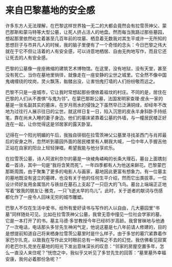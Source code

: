 # 来自巴黎墓地的安全感

许多东方人无法理解，在巴黎这样世界独一无二的大都会竟然会有拉雪茨神父、蒙巴那斯和蒙马特等大型公墓，让死人挤占活人的地盘。然而每当我路过那些墓园，想起那里依然屹立着甚至几百年前的坟墓、栖息着无数我对其生平或许一无所知的思想巨子与市井凡人的时候，我的脑子里便有了一个奇怪的念头：今日巴黎之伟大就在于它不但让活着的人有安全感，可以诗意地栖居、自由无拘地写作，而且它还让死去的人有安全感。 

巴黎的公墓像一座座微缩的建筑艺术博物馆。在这里，没有地狱，没有天堂，甚至没有死亡。当你在墓地里徜徉，就像走在一座安静的尘世之城里。它全然不像中国鬼魂缠绕的坟岗，灵火飘荡，骷髅出没，让害怕鬼打墙的人们纷纷敬而远之。 

巴黎不只是一座城市，它让我时常想起那些偎依着祖坟的村庄。不同的是，居住在巴黎的人们从不畏惧“与鬼为邻”。在蒙巴那斯公墓，法国发明家查理·皮永一家的墓是一张名副其实的墓床，在岁月雨水的侵蚀之下虽然早已泛满铜绿，却经年不改地为过往行人展示往日的尘世。就这样日复一日，陷入沉思的皮永半身斜卧手持纸笔，靠在尚未入睡的妻子身边。他们的墓床紧靠着公墓的外墙，与一幢居民楼正好连在一起，让你觉得这是邻居家的露天卧室。 

记得在一个阳光明媚的午后，我独自徘徊在拉雪茨神父公墓里寻找圣西门与肖邦最后的安身之所，忽然听到墓园外面的居民楼里有人朝我大喊，一位中年人手握吉他正站在自家的阳台上轻轻弹唱，希望我能与他分享欢乐。 

在拉雪茨公墓，诗人阿波利奈尔的墓是一块棱角嶙峋的长条大理石，墓台上面镌刻着一首诗，其中一句是“我将含笑而死”。一年四季都有人为他送来鲜花。巴黎蒙巴那斯周围，由于聚集了更多的电影人与画家，墓地因此更富有想象力。有一位墓主的墓地既没有竖立的墓碑，也没有关于他的任何生平介绍，然而它出类拔萃。一位设计师好友用金属箔片与铁丝在墓石上支起了一只巨大的飞鸟。墓台上端端正正地写着“致我的朋友让·雅克，一只飞逝太早的鸟儿”。此时，关于逝者的献词与伤感都化作了一座令人回味无穷的城市雕塑。 

巴黎人不仅在生活中爱书，给所有爱好读书与写作的人以自由，几大墓园里“书墓”同样随处可见。比如在拉雪茨神父公墓，我曾无意中撞见一位社会学家的墓，它是一本打开了的书。墓主马德·多甘教授今年已经85岁高龄。我曾冒昧地与他通了一次电话，电话那头多甘先生神闲气定，他说这墓是七八年前请人修建的，目的是想提前知道自己将来栖身拉雪茨公墓里时是什么样子。由于多甘的墓穴紧靠着作家巴尔扎克，以致我在写作此文时眼前总有一种挥之不去的幻觉。我仿佛看见寂寞的老巴尔扎克坐在墓地的阳光下发出意味深长的叹息：“邻家的房屋空置多年，怎么一直没人来住呢？”恍惚之中，我似乎又听见了多甘先生的回答：“墓里墓外幸福安康，我何必着那份急呢？”